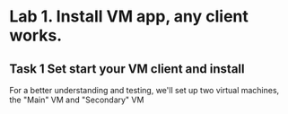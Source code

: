 # Lab 1. Install VM app, any client works.

## Task 1 Set start your VM client and install 
 For a better understanding and testing, we'll set up two virtual machines, the "Main" VM and "Secondary" VM
